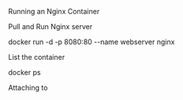 Running an Nginx Container

Pull and Run Nginx server

docker run -d -p 8080:80 --name webserver nginx

List the container

docker ps

Attaching to 